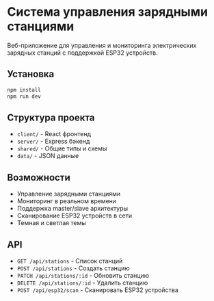 # Система управления зарядными станциями

Веб-приложение для управления и мониторинга электрических зарядных станций с поддержкой ESP32 устройств.

## Установка

```bash
npm install
npm run dev
```

## Структура проекта

- `client/` - React фронтенд
- `server/` - Express бэкенд
- `shared/` - Общие типы и схемы
- `data/` - JSON данные

## Возможности

- Управление зарядными станциями
- Мониторинг в реальном времени
- Поддержка master/slave архитектуры
- Сканирование ESP32 устройств в сети
- Темная и светлая темы

## API

- `GET /api/stations` - Список станций
- `POST /api/stations` - Создать станцию
- `PATCH /api/stations/:id` - Обновить станцию
- `DELETE /api/stations/:id` - Удалить станцию
- `POST /api/esp32/scan` - Сканировать ESP32 устройства